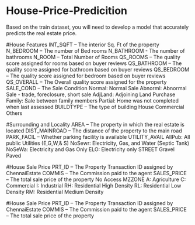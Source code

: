 # House-Price-Predicition
Based on the train dataset, you will need to develop a model that accurately predicts the real estate price.

#House Features
INT_SQFT – The interior Sq. Ft of the property
N_BEDROOM – The number of Bed rooms
N_BATHROOM - The number of bathrooms
N_ROOM – Total Number of Rooms
QS_ROOMS – The quality score assigned for rooms based on buyer reviews
QS_BATHROOM – The quality score assigned for bathroom based on buyer reviews
QS_BEDROOM – The quality score assigned for bedroom based on buyer reviews
QS_OVERALL – The Overall quality score assigned for the property
SALE_COND – The Sale Condition
Normal: Normal Sale
Abnorml: Abnormal Sale - trade, foreclosure, short sale
AdjLand: Adjoining Land Purchase
Family: Sale between family members
Partial: Home was not completed when last assessed
BUILDTYPE – The type of building
House
Commercial
Others

#Surrounding and Locality
AREA – The property in which the real estate is located
DIST_MAINROAD – The distance of the property to the main road
PARK_FACIL – Whether parking facility is available
UTILITY_AVAIL
AllPub: All public Utilities (E,G,W,& S)
NoSewr: Electricity, Gas, and Water (Septic Tank)
NoSeWa: Electricity and Gas Only
ELO: Electricity only
STREET
Gravel
Paved

#House Sale Price
PRT_ID – The Property Transaction ID assigned by ChennaiEstate
COMMIS – The Commission paid to the agent
SALES_PRICE – The total sale price of the property
No Access
MZZONE
A: Agriculture
C: Commercial
I: Industrial
RH: Residential High Density
RL: Residential Low Density
RM: Residential Medium Density

#House Sale Price
PRT_ID – The Property Transaction ID assigned by ChennaiEstate
COMMIS – The Commission paid to the agent
SALES_PRICE – The total sale price of the property
